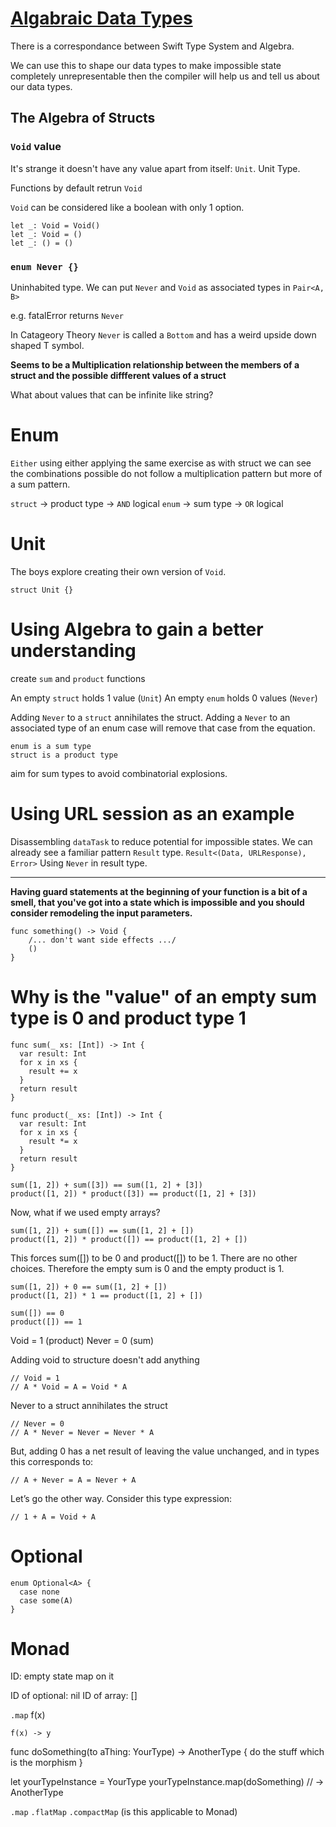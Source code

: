 # [Algabraic Data Types](https://www.pointfree.co/episodes/ep4-algebraic-data-types)

There is a correspondance between Swift Type System and Algebra.

We can use this to shape our data types to make impossible state completely unrepresentable then the compiler will help us and tell us about our data types.

## The Algebra of Structs

### `Void` value 
It's strange it doesn't have any value apart from itself: `Unit`. Unit Type.

Functions by default retrun `Void`

`Void` can be considered like a boolean with only 1 option.

```
let _: Void = Void()
let _: Void = ()
let _: () = ()
```

### `enum Never {}`
Uninhabited type.
We can put `Never` and `Void` as associated types in `Pair<A, B>`

e.g.
fatalError returns `Never`

In Catageory Theory `Never` is called a `Bottom` and has a weird upside down shaped T symbol.

__Seems to be a Multiplication relationship between the members of a struct and the possible diffferent values of a struct__

What about values that can be infinite like string?

# Enum

`Either`
using either applying the same exercise as with struct we can see the combinations possible do not follow a multiplication pattern but more of a sum pattern.

`struct` -> product type -> `AND` logical 
`enum` -> sum type -> `OR` logical 

# Unit
The boys explore creating their own version of `Void`.

```
struct Unit {}
```

# Using Algebra to gain a better understanding
create `sum` and `product` functions 

An empty `struct` holds 1 value (`Unit`)
An empty `enum` holds 0 values (`Never`)

Adding `Never` to a `struct` annihilates the struct.
Adding a `Never` to an associated type of an enum case will remove that case from the equation.

```
enum is a sum type
struct is a product type
```

aim for sum types to avoid combinatorial explosions.

# Using URL session as an example
Disassembling `dataTask` to reduce potential for impossible states. 
We can already see a familiar pattern `Result` type.
`Result<(Data, URLResponse), Error>`
Using `Never` in result type.

---
__Having guard statements at the beginning of your function is a bit of a smell, that you've got into a state which is impossible and you should consider remodeling the input parameters.__

```
func something() -> Void {
    /... don't want side effects .../
    ()
}
```

# Why is the "value" of an empty sum type is 0 and product type 1
```
func sum(_ xs: [Int]) -> Int {
  var result: Int
  for x in xs {
    result += x
  }
  return result
}

func product(_ xs: [Int]) -> Int {
  var result: Int
  for x in xs {
    result *= x
  }
  return result
}
```

```
sum([1, 2]) + sum([3]) == sum([1, 2] + [3])
product([1, 2]) * product([3]) == product([1, 2] + [3])
```
Now, what if we used empty arrays?
```
sum([1, 2]) + sum([]) == sum([1, 2] + [])
product([1, 2]) * product([]) == product([1, 2] + [])
```
This forces sum([]) to be 0 and product([]) to be 1. There are no other choices. Therefore the empty sum is 0 and the empty product is 1.
```
sum([1, 2]) + 0 == sum([1, 2] + [])
product([1, 2]) * 1 == product([1, 2] + [])

sum([]) == 0
product([]) == 1
```

Void = 1 (product)
Never = 0 (sum)

Adding void to structure doesn't add anything
```
// Void = 1
// A * Void = A = Void * A
```
Never to a struct annihilates the struct
```
// Never = 0
// A * Never = Never = Never * A
```
But, adding 0 has a net result of leaving the value unchanged, and in types this corresponds to:
```
// A + Never = A = Never + A
```

Let’s go the other way. Consider this type expression:
```
// 1 + A = Void + A
```

# Optional
```
enum Optional<A> {
  case none
  case some(A)
}
```

# Monad
ID: empty state
map on it

ID of optional: nil
ID of array: []

`.map` f(x)

```
f(x) -> y
```

func doSomething(to aThing: YourType) -> AnotherType {
  do the stuff which is the morphism
}


let yourTypeInstance = YourType
yourTypeInstance.map(doSomething) // -> AnotherType

`.map`
`.flatMap`
`.compactMap` (is this applicable to Monad)
